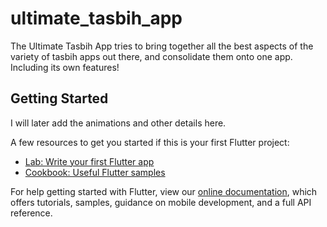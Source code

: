 # ultimate_tasbih_app

The Ultimate Tasbih App tries to bring together all the best aspects of the variety of tasbih apps out there, and consolidate them onto one app.
Including its own features! 

## Getting Started

I will later add the animations and other details here. 

A few resources to get you started if this is your first Flutter project:

- [Lab: Write your first Flutter app](https://flutter.dev/docs/get-started/codelab)
- [Cookbook: Useful Flutter samples](https://flutter.dev/docs/cookbook)

For help getting started with Flutter, view our
[online documentation](https://flutter.dev/docs), which offers tutorials,
samples, guidance on mobile development, and a full API reference.
